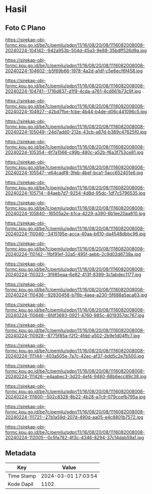 # Hasil

## Foto C Plano

https://sirekap-obj-formc.kpu.go.id/be7c/pemilu/pdpr/11/16/08/20/08/1116082008008-20240224-104142--942a953b-504d-45a3-9e88-35bdff526d9a.jpg

https://sirekap-obj-formc.kpu.go.id/be7c/pemilu/pdpr/11/16/08/20/08/1116082008008-20240224-104602--b5f69b66-1978-4a2d-a1df-c5e6ecf6f458.jpg

https://sirekap-obj-formc.kpu.go.id/be7c/pemilu/pdpr/11/16/08/20/08/1116082008008-20240224-104741--1716d837-d1f9-4cda-a761-4cd661b73c9f.jpg

https://sirekap-obj-formc.kpu.go.id/be7c/pemilu/pdpr/11/16/08/20/08/1116082008008-20240224-104927--42bd7fbe-fcbe-4b44-b4de-d06c441096c5.jpg

https://sirekap-obj-formc.kpu.go.id/be7c/pemilu/pdpr/11/16/08/20/08/1116082008008-20240224-105049--24d7add0-212e-43cb-a67d-b389c47625f0.jpg

https://sirekap-obj-formc.kpu.go.id/be7c/pemilu/pdpr/11/16/08/20/08/1116082008008-20240224-105354--6f7a1566-c99b-480c-a52b-f6a3f753ce81.jpg

https://sirekap-obj-formc.kpu.go.id/be7c/pemilu/pdpr/11/16/08/20/08/1116082008008-20240224-105547--e64cadf8-3feb-4bef-bca1-5acc652401e6.jpg

https://sirekap-obj-formc.kpu.go.id/be7c/pemilu/pdpr/11/16/08/20/08/1116082008008-20240224-105714--84aeb7d7-9254-4d8d-95dc-1df7c5796535.jpg

https://sirekap-obj-formc.kpu.go.id/be7c/pemilu/pdpr/11/16/08/20/08/1116082008008-20240224-105840--16505a2e-b1ca-4229-a390-6b1ee20aa810.jpg

https://sirekap-obj-formc.kpu.go.id/be7c/pemilu/pdpr/11/16/08/20/08/1116082008008-20240224-110040--3415195e-acca-40aa-b610-da4548dbbc96.jpg

https://sirekap-obj-formc.kpu.go.id/be7c/pemilu/pdpr/11/16/08/20/08/1116082008008-20240224-110142--1fbf91ef-32a5-495f-aebb-2c9d02d6738a.jpg

https://sirekap-obj-formc.kpu.go.id/be7c/pemilu/pdpr/11/16/08/20/08/1116082008008-20240224-110323--3f985eaa-6e82-413f-8399-3c1abdec1177.jpg

https://sirekap-obj-formc.kpu.go.id/be7c/pemilu/pdpr/11/16/08/20/08/1116082008008-20240224-110436--92830458-b76b-4aea-a230-5f688a5aca63.jpg

https://sirekap-obj-formc.kpu.go.id/be7c/pemilu/pdpr/11/16/08/20/08/1116082008008-20240224-110646--6fdf3693-0921-4760-985c-4019357dc767.jpg

https://sirekap-obj-formc.kpu.go.id/be7c/pemilu/pdpr/11/16/08/20/08/1116082008008-20240224-110928--8775f85a-f2f2-4fdd-a502-2b9e1d04ffc7.jpg

https://sirekap-obj-formc.kpu.go.id/be7c/pemilu/pdpr/11/16/08/20/08/1116082008008-20240224-111144--403a505e-7a7c-42ec-af37-bdd5c2e7b500.jpg

https://sirekap-obj-formc.kpu.go.id/be7c/pemilu/pdpr/11/16/08/20/08/1116082008008-20240224-111426--e4aabec3-3d20-4ef4-9460-88b6ecc89c38.jpg

https://sirekap-obj-formc.kpu.go.id/be7c/pemilu/pdpr/11/16/08/20/08/1116082008008-20240224-111600--502c8328-8b22-4b28-a7c9-079ccefb795a.jpg

https://sirekap-obj-formc.kpu.go.id/be7c/pemilu/pdpr/11/16/08/20/08/1116082008008-20240224-111721--27b1a59d-207d-490d-aa05-e4c8801b7572.jpg

https://sirekap-obj-formc.kpu.go.id/be7c/pemilu/pdpr/11/16/08/20/08/1116082008008-20240224-112005--0c5fa782-4f3c-4346-8294-37c14dab59a1.jpg


## Metadata

| Key        | Value               |
| ---------- | ------------------- |
| Time Stamp | 2024-03-01 17:03:54 |
| Kode Dapil | 1102                |



